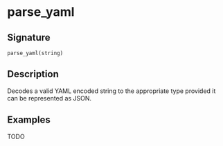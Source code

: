# parse_yaml

## Signature

`parse_yaml(string)`

## Description

Decodes a valid YAML encoded string to the appropriate type provided it can be represented as JSON.

## Examples

TODO
